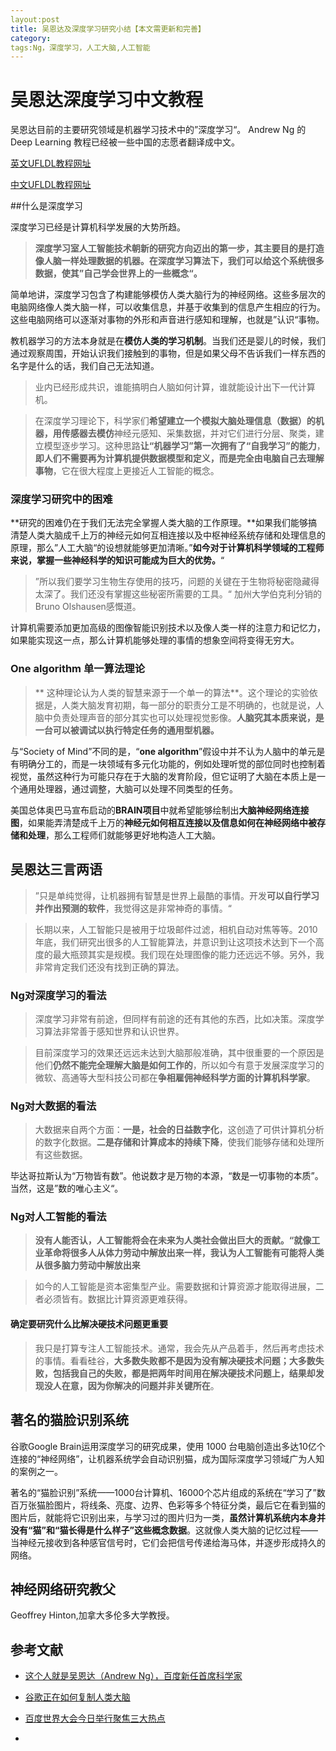 ```yaml
---
layout:post
title: 吴恩达及深度学习研究小结【本文需更新和完善】
category: 
tags:Ng，深度学习，人工大脑,人工智能
---
```


# 吴恩达深度学习中文教程 #

吴恩达目前的主要研究领域是机器学习技术中的”深度学习“。
Andrew Ng 的 Deep Learning 教程已经被一些中国的志愿者翻译成中文。

 [英文UFLDL教程网址](http://deeplearning.stanford.edu/wiki/index.php/UFLDL_Tutorial)

[中文UFLDL教程网址](http://deeplearning.stanford.edu/wiki/index.php/UFLDL%E6%95%99%E7%A8%8B)

##什么是深度学习

深度学习已经是计算机科学发展的大势所趋。

>**深度学习室人工智能技术朝新的研究方向迈出的第一步，其主要目的是打造像人脑一样处理数据的机器。在深度学习算法下，我们可以给这个系统很多数据，使其”自己学会世界上的一些概念“。** 

简单地讲，深度学习包含了构建能够模仿人类大脑行为的神经网络。这些多层次的电脑网络像人类大脑一样，可以收集信息，并基于收集到的信息产生相应的行为。这些电脑网络可以逐渐对事物的外形和声音进行感知和理解，也就是”认识“事物。

教机器学习的方法本身就是在**模仿人类的学习机制**。当我们还是婴儿的时候，我们通过观察周围，开始认识我们接触到的事物，但是如果父母不告诉我们一样东西的名字是什么的话，我们自己无法知道。

> 业内已经形成共识，谁能搞明白人脑如何计算，谁就能设计出下一代计算机。

> 在深度学习理论下，科学家们**希望建立一个模拟大脑处理信息（数据）的机器，用传感器去模仿**神经元感知、采集数据，并对它们进行分层、聚类，建立模型逐步学习。这种思路**让“机器学习”第一次拥有了“自我学习”的能力**，**即人们不需要再为计算机提供数据模型和定义，而是完全由电脑自己去理解事物**，它在很大程度上更接近人工智能的概念。

### 深度学习研究中的困难
**研究的困难仍在于我们无法完全掌握人类大脑的工作原理。**如果我们能够搞清楚人类大脑成千上万的神经元如何互相连接以及中枢神经系统存储和处理信息的原理，那么”人工大脑“的设想就能够更加清晰。”**如今对于计算机科学领域的工程师来说，掌握一些神经科学的知识可能成为巨大的优势。**“

>”所以我们要学习生物生存使用的技巧，问题的关键在于生物将秘密隐藏得太深了。我们还没有掌握这些秘密所需要的工具。“ 加州大学伯克利分销的Bruno Olshausen感慨道。

计算机需要添加更加高级的图像智能识别技术以及像人类一样的注意力和记忆力，如果能实现这一点，那么计算机能够处理的事情的想象空间将变得无穷大。


### One algorithm 单一算法理论
>** 这种理论认为人类的智慧来源于一个单一的算法**。这个理论的实验依据是，人类大脑发育初期，每一部分的职责分工是不明确的，也就是说，人脑中负责处理声音的部分其实也可以处理视觉影像。**人脑究其本质来说，是一台可以被调试以执行特定任务的通用型机器。**


与“Society of Mind”不同的是，“**one algorithm**”假设中并不认为人脑中的单元是有明确分工的，而是一块领域有多元化功能的，例如处理听觉的部位同时也控制着视觉，虽然这种行为可能只存在于大脑的发育阶段，但它证明了大脑在本质上是一个通用处理器，通过调整，大脑可以处理不同类型的任务。 

美国总体奥巴马宣布启动的**BRAIN项目**中就希望能够绘制出**大脑神经网络连接图**，如果能弄清楚成千上万的**神经元如何相互连接以及信息如何在神经网络中被存储和处理**，那么工程师们就能够更好地构造人工大脑。

## 吴恩达三言两语

> ”只是单纯觉得，让机器拥有智慧是世界上最酷的事情。开发**可以自行学习并作出预测的软件**，我觉得这是非常神奇的事情。“

>长期以来，人工智能只是被用于垃圾邮件过滤，相机自动对焦等等。2010年底，我们研究出很多的人工智能算法，并意识到让这项技术达到下一个高度的最大瓶颈其实是规模。我们现在处理图像的能力还远远不够。另外，我非常肯定我们还没有找到正确的算法。

### Ng对深度学习的看法
> 深度学习非常有前途，但同样有前途的还有其他的东西，比如决策。深度学习算法非常善于感知世界和认识世界。

> 目前深度学习的效果还远远未达到大脑那般准确，其中很重要的一个原因是他们**仍然不能完全理解大脑是如何工作的**，所以如今有意于发展深度学习的微软、高通等大型科技公司都在**争相雇佣神经科学方面的计算机科学家**。

### Ng对大数据的看法

>大数据来自两个方面：**一是，社会的日益数字化**，这创造了可供计算机分析的数字化数据。**二是存储和计算成本的持续下降**，使我们能够存储和处理所有这些数据。

毕达哥拉斯认为“万物皆有数”。他说数才是万物的本源，“数是一切事物的本质”。当然，这是”数的唯心主义“。

### Ng对人工智能的看法
>**没有人能否认，人工智能将会在未来为人类社会做出巨大的贡献。“就像工业革命将很多人从体力劳动中解放出来一样，我认为人工智能有可能将人类从很多脑力劳动中解放出来**

>如今的人工智能是资本密集型产业。需要数据和计算资源才能取得进展，二者必须皆有。数据比计算资源更难获得。

#### 确定要研究什么比解决硬技术问题更重要
>我只是打算专注人工智能技术。通常，我会先从产品着手，然后再考虑技术的事情。看看硅谷，**大多数失败都不是因为没有解决硬技术问题；大多数失败，包括我自己的失败，都是把两年时间用在解决硬技术问题上，结果却发现没人在意，因为你解决的问题并非关键所在**。

## 著名的猫脸识别系统

谷歌Google Brain运用深度学习的研究成果，使用 1000 台电脑创造出多达10亿个连接的“神经网络”，让机器系统学会自动识别猫，成为国际深度学习领域广为人知的案例之一。

著名的“猫脸识别”系统——1000台计算机、16000个芯片组成的系统在“学习了”数百万张猫脸图片，将线条、亮度、边界、色彩等多个特征分类，最后它在看到猫的图片后，就能将它识别出来，与学习过的图片归为一类，**虽然计算机系统内本身并没有“猫”和“猫长得是什么样子”这些概念数据**。这就像人类大脑的记忆过程——当神经元接收到各种感官信号时，它们会把信号传递给海马体，并逐步形成持久的网络。

## 神经网络研究教父
Geoffrey Hinton,加拿大多伦多大学教授。


## 参考文献


-  [这个人就是吴恩达（Andrew Ng），百度新任首席科学家]( http://www.huxiu.com/article/14357/1.html)



- [谷歌正在如何复制人类大脑](http://www.huxiu.com/article/13868/1.html)

- [百度世界大会今日举行聚焦三大热点](http://china.haiwainet.cn/n/2014/0903/c345646-21039694.html)
- 